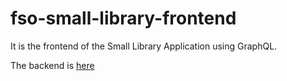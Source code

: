 # fso-small-library-frontend

It is the frontend of the Small Library Application using GraphQL.

The backend is [here](https://github.com/gaoshanghui/fso-small-library-backend)
